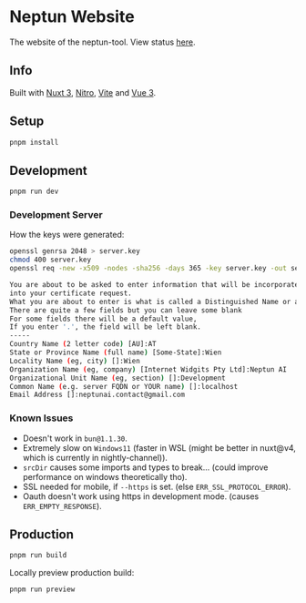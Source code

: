 # Neptun Website

The website of the neptun-tool. View status [here](https://pfn4gnjb.status.cron-job.org).

## Info

Built with [Nuxt 3](https://nuxt.com/docs/getting-started/introduction), [Nitro](https://nitro.unjs.io), [Vite](https://vitejs.dev) and [Vue 3](https://vuejs.org).

## Setup

```bash
pnpm install
```

## Development

```bash
pnpm run dev
```

### Development Server

How the keys were generated:

```bash
openssl genrsa 2048 > server.key
chmod 400 server.key
openssl req -new -x509 -nodes -sha256 -days 365 -key server.key -out server.crt
```

```bash
You are about to be asked to enter information that will be incorporated
into your certificate request.
What you are about to enter is what is called a Distinguished Name or a DN.
There are quite a few fields but you can leave some blank
For some fields there will be a default value,
If you enter '.', the field will be left blank.
-----
Country Name (2 letter code) [AU]:AT
State or Province Name (full name) [Some-State]:Wien
Locality Name (eg, city) []:Wien
Organization Name (eg, company) [Internet Widgits Pty Ltd]:Neptun AI
Organizational Unit Name (eg, section) []:Development
Common Name (e.g. server FQDN or YOUR name) []:localhost
Email Address []:neptunai.contact@gmail.com
```

### Known Issues

- Doesn't work in `bun@1.1.30`.
- Extremely slow on `Windows11` (faster in WSL (might be better in nuxt@v4, which is currently in nightly-channel)).
- `srcDir` causes some imports and types to break... (could improve performance on windows theoretically tho).
- SSL needed for mobile, if `--https` is set. (else `ERR_SSL_PROTOCOL_ERROR`).
- Oauth doesn't work using https in development mode. (causes `ERR_EMPTY_RESPONSE`).

## Production

```bash
pnpm run build
```

Locally preview production build:

```bash
pnpm run preview
```
